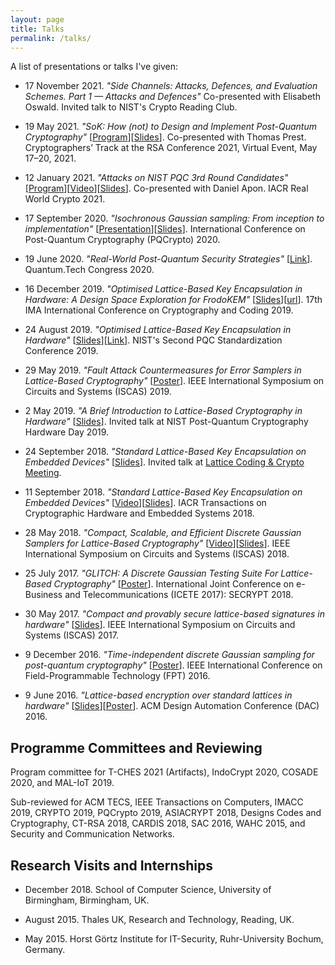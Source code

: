 ```yaml
---
layout: page
title: Talks
permalink: /talks/
---
```


A list of presentations or talks I've given: 

* 17 November 2021. *"Side Channels: Attacks, Defences, and Evaluation Schemes. Part 1 — Attacks and Defences"* Co-presented with Elisabeth Oswald. Invited talk to NIST's Crypto Reading Club.

* 19 May 2021. *"SoK: How (not) to Design and Implement Post-Quantum Cryptography"* [[Program](https://sites.google.com/site/ctrsa2021/conference-program)][[Slides](files/PresentationT+J.pdf)]. Co-presented with Thomas Prest. Cryptographers’ Track at the RSA Conference 2021, Virtual Event, May 17–20, 2021.

* 12 January 2021. *"Attacks on NIST PQC 3rd Round Candidates"* [[Program](https://rwc.iacr.org/2021/program.php)][[Video](https://youtu.be/X0Y6D5zLI-Y?t=1747)][[Slides](https://iacr.org/submit/files/slides/2021/rwc/rwc2021/22/slides.pdf)]. Co-presented with Daniel Apon. IACR Real World Crypto 2021.

* 17 September 2020. *"Isochronous Gaussian sampling: From inception to implementation"* [[Presentation](https://youtu.be/KqCnJApHC3w)][[Slides](files/FalconConstantTime.pdf)]. International Conference on Post-Quantum Cryptography (PQCrypto) 2020.

* 19 June 2020. *"Real-World Post-Quantum Security Strategies"* [[Link](https://www.quantumtechcongress.co.uk/speakers/dr-james-howe)]. Quantum.Tech Congress 2020.

* 16 December 2019. *"Optimised Lattice-Based Key Encapsulation in Hardware: A Design Space Exploration for FrodoKEM"* [[Slides](files/imacc2019.pdf)][[url](https://ima.org.uk/11167/17th-ima-international-conference-on-cryptography-and-coding/)]. 17th IMA International Conference on Cryptography and Coding 2019.

* 24 August 2019. *"Optimised Lattice-Based Key Encapsulation in Hardware"* [[Slides](files/nistpqc2019.pdf)][[Link](https://csrc.nist.gov/Presentations/2019/optimised-lattice-based-key-encapsulation-in-hardw)]. NIST's Second PQC Standardization Conference 2019.

* 29 May 2019. *"Fault Attack Countermeasures for Error Samplers in Lattice-Based Cryptography"* [[Poster](files/ISCAS2019_poster.pdf)]. IEEE International Symposium on Circuits and Systems (ISCAS) 2019.

* 2 May 2019. *"A Brief Introduction to Lattice-Based Cryptography in Hardware"* [[Slides](files/nist.pdf)]. Invited talk at NIST Post-Quantum Cryptography Hardware Day 2019.

* 24 September 2018. *"Standard Lattice-Based Key Encapsulation on Embedded Devices"* [[Slides](files/londonlattice2018.pdf)]. Invited talk at [Lattice Coding & Crypto Meeting](http://malb.io/discrete-subgroup/2018/09/24/lattice-meeting/).

*	11 September 2018. *"Standard Lattice-Based Key Encapsulation on Embedded Devices"* [[Video](https://www.youtube.com/watch?v=zAfPwuBKixk)][[Slides](files/tches.pdf)]. IACR Transactions on Cryptographic Hardware and Embedded Systems 2018.

*	28 May 2018. *"Compact, Scalable, and Efficient Discrete Gaussian Samplers for Lattice-Based Cryptography"* [[Video](https://player.vimeo.com/video/272220291)][[Slides](files/iscas2018.pdf)]. IEEE International Symposium on Circuits and Systems (ISCAS) 2018.

*	25 July 2017. *"GLITCH: A Discrete Gaussian Testing Suite For Lattice-Based Cryptography"* [[Poster](files/SECRYPT__Poster.pdf)]. International Joint Conference on e-Business and Telecommunications (ICETE 2017): SECRYPT 2018.

*	30 May 2017. *"Compact and provably secure lattice-based signatures in hardware"* [[Slides](files/ISCAS_2017.pdf)]. IEEE International Symposium on Circuits and Systems (ISCAS) 2017.

*	9 December 2016. *"Time-independent discrete Gaussian sampling for post-quantum cryptography"* [[Poster](files/FPT_Poster.pdf)]. IEEE International Conference on Field-Programmable Technology (FPT) 2016.

*	9 June 2016. *"Lattice-based encryption over standard lattices in hardware"* [[Slides]()][[Poster](files/DAC_Poster.pdf)]. ACM Design Automation Conference (DAC) 2016.

## Programme Committees and Reviewing

Program committee for T-CHES 2021 (Artifacts), IndoCrypt 2020, COSADE 2020, and MAL-IoT 2019.

Sub-reviewed for ACM TECS, IEEE Transactions on Computers, IMACC 2019, CRYPTO 2019, PQCrypto 2019, ASIACRYPT 2018, Designs Codes and Cryptography, CT-RSA 2018, CARDIS 2018, SAC 2016, WAHC 2015, and Security and Communication Networks.

## Research Visits and Internships

* December 2018. School of Computer Science, University of Birmingham, Birmingham, UK.

* August 2015. Thales UK, Research and Technology, Reading, UK.

* May 2015. Horst Görtz Institute for IT-Security, Ruhr-University Bochum, Germany.

